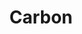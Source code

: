 ﻿---
title: 'Carbon'
link: https://github.com/carbon-app/carbon
excerpt: 'Carbon 能够轻松地将你的源码生成漂亮的图片并分享 | 🖤 Create and share beautiful images of your source code'
categories:
  - 框架与库
tags:
  - Carbon
---

